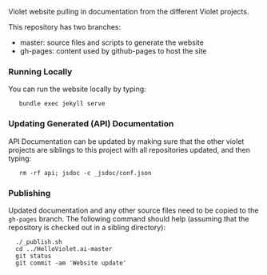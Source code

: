 Violet website pulling in documentation from the different Violet projects.

This repository has two branches:
- master: source files and scripts to generate the website
- gh-pages: content used by github-pages to host the site

### Running Locally
You can run the website locally by typing:
```
   bundle exec jekyll serve
```

### Updating Generated (API) Documentation
API Documentation can be updated by making sure that the other violet projects are siblings to
this project with all repositories updated, and then typing:
```
   rm -rf api; jsdoc -c _jsdoc/conf.json
```

### Publishing
Updated documentation and any other source files need to be copied to the `gh-pages` branch. The following command should help (assuming that the repository is checked out in a sibling directory):
```
  ./_publish.sh
  cd ../HelloViolet.ai-master
  git status
  git commit -am 'Website update'
```
